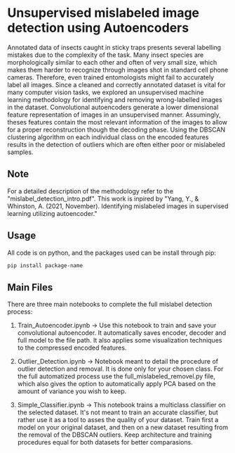 
# Unsupervised mislabeled image detection using Autoencoders

Annotated data of insects caught in sticky traps presents several labelling mistakes due to the complexity of the task. Many insect species are morphologically similar to each other and often of very small size, which makes them harder to recognize through images shot in standard cell phone cameras.  Therefore, even trained entomologists might fail to accurately label all images. 
Since a cleaned and correctly annotated dataset is vital for many computer vision tasks, we explored an unsupervised machine learning methodology for identifying and removing wrong-labelled images in the dataset. 
Convolutional autoencoders generate a lower dimensional feature representation of images in an unsupervised manner. Assumingly, theses features contain the most relevant information of the images to allow for a proper reconstruction though the decoding phase. Using the DBSCAN clustering algorithm on each individual class on the encoded features results in the detection of outliers which are often either poor or mislabeled samples.

## Note

For a detailed description of the methodology refer to the "mislabel_detection_intro.pdf". This work is inpired by "Yang, Y., & Whinston, A. (2021, November). Identifying mislabeled images in supervised learning utilizing autoencoder."

## Usage

All code is on python, and the packages used can be install through pip:

```bash
pip install package-name
```

## Main Files

There are three main notebooks to complete the full mislabel detection process:

1. Train_Autoencoder.ipynb -> Use this notebook to train and save your convolutional autoencoder. It automatically saves encoder, decoder and full model to the file path. It also applies some visualization techniques to the compressed encoded features.

2. Outlier_Detection.ipynb -> Notebook meant to detail the procedure of outlier detection and removal. It is done only for your chosen class. For the full automatized process use the full_mislabeled_removel.py file, which also gives the option to automatically apply PCA based on the amount of variance you wish to keep.

3. Simple_Classifier.ipynb -> This notebook trains a multiclass classifier on the selected dataset. It's not meant to train an accurate classifier, but rather use it as a tool to asses the quality of your dataset. Train first a model on your original dataset, and then on a new dataset resulting from the removal of the DBSCAN outliers. Keep architecture and training procedures equal for both datasets for better comparasions.






